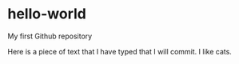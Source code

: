 # hello-world
My first Github repository

Here is a piece of text that I have typed that I will commit.
I like cats.
